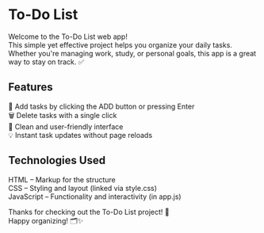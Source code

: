 # To-Do List<br>
Welcome to the To-Do List web app!<br>
This simple yet effective project helps you organize your daily tasks. Whether you're managing work, study, or personal goals, this app is a great way to stay on track. ✅

## Features<br>
📌 Add tasks by clicking the ADD button or pressing Enter<br>
🗑️ Delete tasks with a single click<br>
🎯 Clean and user-friendly interface<br>
💡 Instant task updates without page reloads<br>

## Technologies Used<br>
HTML – Markup for the structure<br>
CSS – Styling and layout (linked via style.css)<br>
JavaScript – Functionality and interactivity (in app.js)

Thanks for checking out the To-Do List project! 🎉<br>
Happy organizing! 🗂️✨<br>

